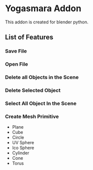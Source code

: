 # Yogasmara Addon
This addon is created for blender python.

## List of Features

### Save File

### Open File

### Delete all Objects in the Scene

### Delete Selected Object

### Select All Object In the Scene

### Create Mesh Primitive
- Plane
- Cube
- Circle
- UV Sphere
- Ico Sphere
- Cylinder
- Cone
- Torus
